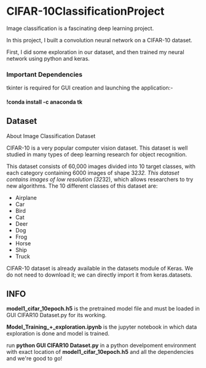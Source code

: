 # CIFAR-10ClassificationProject



Image classification is a fascinating deep learning project. 

In this project, I built a convolution neural network on a CIFAR-10 dataset. 

First, I did some exploration in our dataset, and then trained my neural network using python and keras.

### Important Dependencies

tkinter is required for GUI creation and launching the application:-

#### !conda install -c anaconda tk


## Dataset

About Image Classification Dataset

CIFAR-10 is a very popular computer vision dataset. This dataset is well studied in many types of deep learning research for object recognition.

This dataset consists of 60,000 images divided into 10 target classes, with each category containing 6000 images of shape 32*32. This dataset contains images of low resolution (32*32), which allows researchers to try new algorithms. The 10 different classes of this dataset are:

 * Airplane
 * Car
 * Bird
 * Cat
 * Deer
 * Dog
 * Frog
 * Horse
 * Ship
 * Truck

CIFAR-10 dataset is already available in the datasets module of Keras. We do not need to download it; we can directly import it from keras.datasets.

## INFO

**model1_cifar_10epoch.h5** is the pretrained model file and must be loaded in GUI CIFAR10 Dataset.py for its working.

**Model_Training_+_exploration.ipynb** is the jupyter notebook in which data exploration is done and model is trained.

run **python GUI CIFAR10 Dataset.py** in a python develpoment environment with exact location of **model1_cifar_10epoch.h5** and all the dependencies and we're good to go!


